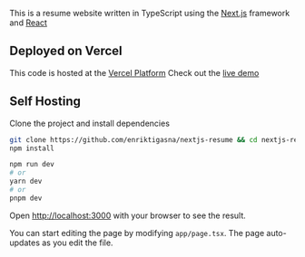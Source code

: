 This is a resume website written in TypeScript using the [Next.js](https://nextjs.org/) framework and [React](https://react.dev/)

## Deployed on Vercel

This code is hosted at the [Vercel Platform](https://vercel.com/new?utm_medium=default-template&filter=next.js&utm_source=create-next-app&utm_campaign=create-next-app-readme) Check out the [live demo](https://pavlenko-maxim.vercel.app)


## Self Hosting

Clone the project and install dependencies
```bash
git clone https://github.com/enriktigasna/nextjs-resume && cd nextjs-resume
npm install
```

```bash
npm run dev
# or
yarn dev
# or
pnpm dev
```

Open [http://localhost:3000](http://localhost:3000) with your browser to see the result.

You can start editing the page by modifying `app/page.tsx`. The page auto-updates as you edit the file.